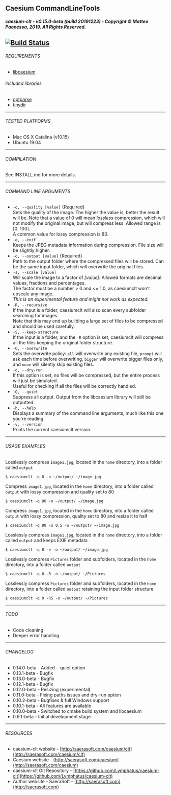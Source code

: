 ## Caesium CommandLineTools
##### caesium-clt - v0.15.0-beta (build 20191223) - Copyright &copy; Matteo Paonessa, 2019. All Rights Reserved.
[![Build Status](https://travis-ci.org/Lymphatus/caesium-clt.svg?branch=master)](https://travis-ci.org/Lymphatus/caesium-clt)
----------

###### REQUIREMENTS
* [libcaesium](https://github.com/Lymphatus/libcaesium)

###### Included libraries
* [optparse](https://github.com/skeeto/optparse)
* [tinydir](https://github.com/cxong/tinydir)

----------

###### TESTED PLATFORMS
* Mac OS X Catalina (v10.15)
* Ubuntu 19.04

----------

###### COMPILATION
See INSTALL.md for more details.

----------

###### COMMAND LINE ARGUMENTS
- `-q, --quality [value]` {Required}  
    Sets the quality of the image. The higher the value is, better the result will be. Note that a value of 0 will mean
    _lossless_ compression, which will not modify the original image, but will compress less. Allowed range is [0. 100].  
    A common value for lossy compression is 80.
- `-e, --exif`  
    Keeps the JPEG metadata information during compression. File size will be slightly higher.
- `-o, --output [value]` {Required}  
    Path to the output folder where the compressed files will be stored. Can be the same input folder, which will overwrite the original files.
- `-s, --scale [value]`  
    Will scale the image to a factor of _[value]_. Allowed formats are decimal values, fractions and percentages.  
    The factor must be a number > 0 and <= 1.0, as caesiumclt won't upscale any image.  
    _This is an experimental feature and might not work as expected._
- `-R, --recursive`  
    If the input is a folder, caesiumclt will also scan every subfolder searching for images.  
    Note that this may end up building a large set of files to be compressed and should be used carefully.
- `-S, --keep-structure`  
    If the input is a folder, and the `-R` option is set, caesiumclt will compress all the files keeping the original folder structure.
- `-O, --overwrite`  
    Sets the overwrite policy: `all` will overwrite any existing file, `prompt` will ask each time before overwriting, `bigger` will overwrite bigger files only, and `none` will silently skip existing files.
- `-d, --dry-run`  
    If this option is set, no files will be compressed, but the entire process will just be simulated.  
    Useful for checking if all the files will be correctly handled.
- `-Q, --quiet`  
    Suppress all output. Output from the libcaesium library will still be outputted.
- `-h, --help`  
    Displays a summary of the command line arguments, much like this one you're reading.
- `-v, --version`  
    Prints the current caesiumclt version.
    

----------

###### USAGE EXAMPLES

Losslessly compress ```image1.jpg```, located in the ```home``` directory, into a folder called ```output```
```
$ caesiumclt -q 0 -o ~/output/ ~/image.jpg
```

Compress ```image1.jpg```, located in the ```home``` directory, into a folder called ```output``` with lossy compression and quality set to 80
```
$ caesiumclt -q 80 -o ~/output/ ~/image.jpg
```

Compress ```image1.jpg```, located in the ```home``` directory, into a folder called ```output``` with lossy compression, quality set to 80 and resize it to half
```
$ caesiumclt -q 80 -s 0.5 -o ~/output/ ~/image.jpg
```

Losslessly compress ```image1.jpg```, located in the ```home``` directory, into a folder called ```output``` and keeps EXIF metadata
```
$ caesiumclt -q 0 -e -o ~/output/ ~/image.jpg
```

Losslessly compress ```Pictures``` folder and subfolders, located in the ```home``` directory, into a folder called ```output```
```
$ caesiumclt -q 0 -R -o ~/output/ ~/Pictures
```

Losslessly compress ```Pictures``` folder and subfolders, located in the ```home``` directory, into a folder called ```output``` retaining the input folder structure
```
$ caesiumclt -q 0 -RS -o ~/output/ ~/Pictures
```

----------

###### TODO
* Code cleaning
* Deeper error handling

----------

###### CHANGELOG
* 0.14.0-beta - Added --quiet option
* 0.13.1-beta - Bugfix
* 0.13.0-beta - Bugfix
* 0.12.1-beta - Bugfix
* 0.12.0-beta - Resizing (experimental)
* 0.11.0-beta - Fixing paths issues and dry-run option
* 0.10.2-beta - Bugfixes & full Windows support
* 0.10.1-beta - All features are available
* 0.10.0-beta - Switched to cmake build system and libcaesium
* 0.9.1-beta - Initial development stage

----------

###### RESOURCES
* caesium-clt website - [http://saerasoft.com/caesium/clt](http://saerasoft.com/caesium/clt)
* Caesium website - [http://saerasoft.com/caesium](http://saerasoft.com/caesium)
* caesium-clt Git Repository - [https://github.com/Lymphatus/caesium-clt](https://github.com/Lymphatus/caesium-clt)
* Author website - SaeraSoft - [http://saerasoft.com](http://saerasoft.com)
